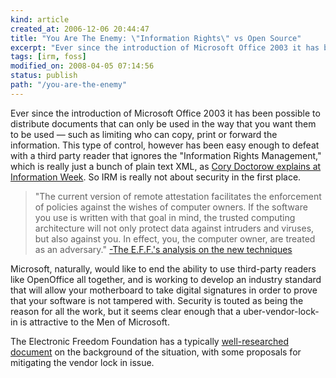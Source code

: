 ```yaml
---
kind: article
created_at: 2006-12-06 20:44:47
title: "You Are The Enemy: \"Information Rights\" vs Open Source"
excerpt: "Ever since the introduction of Microsoft Office 2003 it has been possible to distribute documents that can only be used in the way that you want them to be used &mdash; such as limiting who can copy, print or forward the information."
tags: [irm, foss]
modified_on: 2008-04-05 07:14:56
status: publish
path: "/you-are-the-enemy"
---
```


Ever since the introduction of Microsoft Office 2003 it has been possible to distribute documents that can only be used in the way that you want them to be used &mdash; such as limiting who can copy, print or forward the information. This type of control, however has been easy enough to defeat with a third party reader that ignores the "Information Rights Management," which is really just a bunch of plain text XML, as <a href="http://www.informationweek.com/news/showArticle.jhtml?articleID=196601781&amp;pgno=1&amp;queryText=" title="Cory Doctorow article at Information Week">Cory Doctorow explains at Information Week</a>. So IRM is really not about security in the first place. <blockquote>"The current version of remote attestation facilitates the enforcement of policies against the wishes of computer owners. If the software you use is written with that goal in mind, the trusted computing architecture will not only protect data against intruders and viruses, but also against you. In effect, you, the computer owner, are treated as an adversary." 
<a href="http://www.eff.org/Infrastructure/trusted_computing/20031001_tc.php" title="EFF link">-The E.F.F.'s analysis on the new techniques</a></blockquote>
 
Microsoft, naturally, would like to end the ability to use third-party readers like OpenOffice all together, and is working to develop an industry standard that will allow your motherboard to take digital signatures in order to prove that your software is not tampered with. Security is touted as being the reason for all the work, but it seems clear enough that a uber-vendor-lock-in is attractive to the Men of Microsoft.  

The Electronic Freedom Foundation has a typically <a href="http://www.eff.org/Infrastructure/trusted_computing/20031001_tc.php" title="EFF link">well-researched document</a> on the background of the situation, with some proposals for mitigating the vendor lock in issue.  

